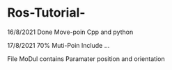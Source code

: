 # Ros-Tutorial-

16/8/2021 Done Move-poin Cpp and python

17/8/2021 70% Muti-Poin Include ...

File MoDul contains Paramater position and orientation

